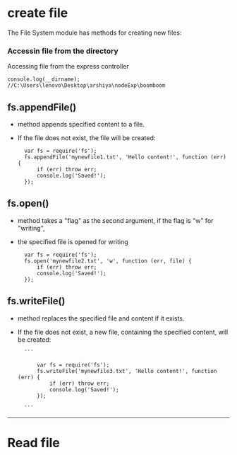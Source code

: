 # create file

The File System module has methods for creating new files:

### Accessin file from the directory
Accessing file from the express controller

    console.log(__dirname); //C:\Users\lenovo\Desktop\arshiya\nodeExp\boomboom



## fs.appendFile()

- method appends specified content to a file.
- If the file does not exist, the file will be created:
        
        var fs = require('fs');
        fs.appendFile('mynewfile1.txt', 'Hello content!', function (err) {
            if (err) throw err;
            console.log('Saved!');
        });
	
	
	
## fs.open()  

- method takes a "flag" as the second argument, if the flag is "w" for "writing",
- the specified file is opened for writing

        var fs = require('fs');
        fs.open('mynewfile2.txt', 'w', function (err, file) {
            if (err) throw err;
            console.log('Saved!');
        });

## fs.writeFile()

- method replaces the specified file and content if it exists. 
- If the file does not exist, a new file, containing the specified content, will be created:
      
        ```

            var fs = require('fs');
            fs.writeFile('mynewfile3.txt', 'Hello content!', function (err) {
                if (err) throw err;
                console.log('Saved!');
            });
            
        ```

---

# Read file

